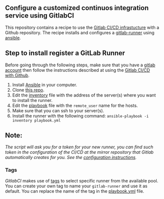 ## Configure a customized continuos integration service using GitlabCI

This repository contains a recipe to use the [Gitlab CI/CD infrastucture](https://docs.gitlab.com/ee/ci/README.html) with a Github repository. The recipe installs and configures a [gitlab-runner](https://docs.gitlab.com/runner/) using [ansible](https://www.ansible.com/).

## Step to install register a GitLab Runner
Before going through the following steps, make sure that you have a [gitlab account](https://about.gitlab.com/) then follow the instructions described at using the [Gitlab CI/CD with Github](https://docs.gitlab.com/ee/ci/ci_cd_for_external_repos/github_integration.html).

1. Install [Ansible](https://docs.ansible.com/ansible/latest/installation_guide/intro_installation.html) in your computer.
2. Clone [this repo](https://github.com/NLESC-JCER/gitlab_runner).
3. Edit the [inventory](https://docs.ansible.com/ansible/latest/user_guide/intro_inventory.html) file with the address of the server(s) where you want to install the runner.
4. Edit the [playbook](https://docs.ansible.com/ansible/latest/user_guide/playbooks.html) file with the `remote_user` name for the hosts.
5. Make sure that you can ssh to your server(s).
6. Install the runner with the following command:
   ``ansible-playbook -i inventory playbook.yml``

## Note:
*The script will ask you for a token for your new runner, you can find such token in the configuration of the CI/CD at the mirror repository that Gitlab automatically creates for you. See the [configuration instructions](https://docs.gitlab.com/ee/ci/runners/#registering-a-specific-runner-with-a-project-registration-token).*

### Tags
*GitlabCI* makes use of [tags](https://docs.gitlab.com/ee/ci/yaml/#tags) to select specific runner from the available pool. You can create your own tag to name your `gitlab-runner` and use it as default. You can replace the name of the tag in the [playbook.yml](https://github.com/NLESC-JCER/gitlab_runner/blob/master/playbook.yml) file.
